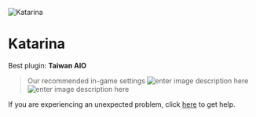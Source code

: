   ![Katarina]()
# Katarina

 Best plugin: **Taiwan AIO**
 


> Our recommended in-game settings
![enter image description here](https://cdn.discordapp.com/attachments/1002870441901314158/1002886536876015666/unknown.png)
![enter image description here](https://cdn.discordapp.com/attachments/1002870441901314158/1002886540927713280/unknown.png)

If you are experiencing an unexpected problem, click [here](https://github.com/y1n/BGX.Support/tree/main/%F0%9F%87%AC%F0%9F%87%A7%20English) to get help.
